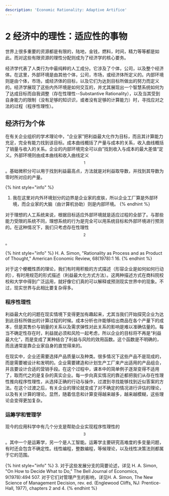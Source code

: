 ```yaml
---
description: 'Economic Rationality: Adaptive Artifice'
---
```


# 2 经济中的理性：适应性的事物

世界上很多重要的资源都是有限的，陆地，金钱，燃料，时间，精力等等都是如此。而对这些有限资源的理性分配则成为了经济学的核心要务。

经济学代表了人类行为中最纯粹的人工成分。它涉及了个体，公司，以及整个经济体。在这里，外部环境是由其他个体，公司，市场，或经济体所定义的。内部环境则是由个体，市场，或经济体的目标，以及它们为达到目标所做出的努力而定义的。经济学展现了这些内外环境是如何交互的，并尤其展现出一个智慧系统如何为了达成目标而自我调整（存在性理性--Substantive Rationality），以及当其受到自身能力的限制（没有足够的知识识，或者没有足够的计算能力）时，寻找应对之法的过程（程序性理性）。

## 经济行为个体

在有关企业组织的学术理论中，“企业家”把利益最大化作为目标，而且其计算能力充足，完全有能力找到该目标。成本曲线概括了产量与成本的关系，收入曲线概括了销量与收入的关系。企业的内部环境完全可以由”找到收入与成本的最大差值“定义。外部环境则由成本曲线和收入曲线定义$$^1$$。基础微积分可以用于找到利益最高点，方法就是对利益取导数，并找到其导数为零时所对应的产量。

{% hint style="info" %}
1. 我在这里对内外环境划分的边界是企业家的皮肤，所以企业工厂算是外部环境，而企业家的大脑（由计算机协助）则是内部环境。
{% endhint %}

对于理想的人工系统来说，根据目标适应外部环境就是适应过程的全部了。与那些能力受限的系统不同，理想系统的行为是完全可以用系统目标和外部环境进行预测的。在这种情况下，我们只考虑存在性理性$$^2$$。

{% hint style="info" %}
H. A. Simon, "Rationality as Process and as Product of Thought," American Economic Review, 68\(1978\):1 16.
{% endhint %}

对于这个梗概性质的理论，我们有时用积极的方式描述（形容企业是如何如何行动的），有时用规范的形式描述（利益最大化方式方法）。这两种描述方式在商科院校校和大学中得到广泛运用，就好像它们真的可以解释或预测现实世界中的现象。不过，现实世界与此相比要复杂得多。

### 程序性理性

利益最大化的问题在现实情境下变得更加有趣起来，尤其当我们开始探究企业为达到此目标所做出的计算过程的时候。成本分析也许能够给出商品在各个产量下的成本，但是其售价与销量的关系以及需求弹性对此关系的影响是难以准确估量的。每当不确定性存在时，利益就必须和风险一起考虑，所以企业的目标将不再是“利益最大化”，而是变成了某种结合了利益与风险的效用函数。这个函数是不明确的，而且通常是靠企业家自身的直觉得来的。

在现实中，企业还需要选择产品质量以及种类。很多情况下这些产品不是现成的，而是需要被设计和发明的。企业需要建造和计划生产工厂来产出适用的产品组合，并且要设计合适的营销手段。在这个过程中，课本中的简单例子逐渐变得不适用了，取而代之的是复杂的真实企业。每一步向真实情况的靠近都把我们从存在性理性推向程序性理性，从选择正确的行动与操作，过渡到寻找能够找到近似答案的方法。在这个过渡之后，有关企业的理论就变成了对不确定的情况进行评估的理论，以及有关计算的理论。显然，随着信息和计算变得越来越多，越来越模糊，这些理论会变得更加复杂。

### 运筹学和管理学

现今的应用科学中有几个分支是帮助企业实现程序性理性的$$^3$$。其中一个是运筹学，另一个是人工智能。运筹学主要研究高难度的多变量问题，有时还会包含不确定性。线性编程，整数编程，等候理论，以及线性决策法则都属于它的范围。

{% hint style="info" %}
3. 对于这些发展分支的简要论述，详见 H. A. Simon, "On How to Decide What to Do," The Bell Journal of Economics, 9\(1978\):494 507. 对于它们对管理产生的影响，详见H. A. Simon, The New Science of Management Decision, rev. ed. \(Englewood Cliffs, NJ: Prentice-Hall, 1977\), chapters 2 and 4.
{% endhint %}

